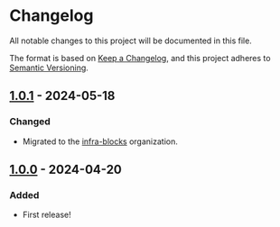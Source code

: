 # Changelog

All notable changes to this project will be documented in this file.

The format is based on [Keep a Changelog](https://keepachangelog.com/en/1.1.0/),
and this project adheres to [Semantic Versioning](https://semver.org/spec/v2.0.0.html).

## [1.0.1] - 2024-05-18

### Changed

- Migrated to the [infra-blocks](https://github.com/infra-blocks) organization.

## [1.0.0] - 2024-04-20

### Added

- First release!

[1.0.1]: https://github.com/infra-blocks/npm-publish-from-semver-increment-workflow/compare/v1.0.0...v1.0.1
[1.0.0]: https://github.com/infra-blocks/npm-publish-from-semver-increment-workflow/releases/tag/v1.0.0
